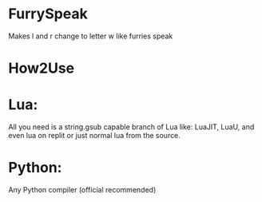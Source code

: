 # FurrySpeak

Makes l and r change to letter w like furries speak

# How2Use

# Lua:
All you need is a string.gsub capable branch of Lua
like:
LuaJIT, LuaU, and even lua on replit
or just normal lua from the source.

# Python:
Any Python compiler (official recommended)
